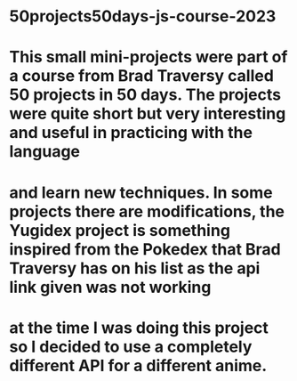 # 50projects50days-js-course-2023
# This small mini-projects were part of a course from Brad Traversy called 50 projects in 50 days. The projects were quite short but very interesting and useful in practicing with the language 
# and learn new techniques. In some projects there are modifications, the Yugidex project is something inspired from the Pokedex that Brad Traversy has on his list as the api link given was not working
# at the time I was doing this project so I decided to use a completely different API for a different anime.
